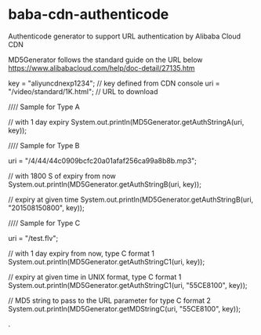 # baba-cdn-authenticode
Authenticode generator to support URL authentication by Alibaba Cloud CDN

MD5Generator follows the standard guide on the URL below
https://www.alibabacloud.com/help/doc-detail/27135.htm


key = "aliyuncdnexp1234";	//	key defined from CDN console
uri = "/video/standard/1K.html";	//	URL to download

//// Sample for Type A

// with 1 day expiry
System.out.println(MD5Generator.getAuthStringA(uri, key));

//// Sample for Type B

uri = "/4/44/44c0909bcfc20a01afaf256ca99a8b8b.mp3";

//	with 1800 S of expiry from now
System.out.println(MD5Generator.getAuthStringB(uri, key));	

//	expiry at given time
System.out.println(MD5Generator.getAuthStringB(uri, "201508150800", key)); 

//// Sample for Type C

uri = "/test.flv";

//	with 1 day expiry from now, type C format 1
System.out.println(MD5Generator.getAuthStringC1(uri, key));	

//	expiry at given time in UNIX format, type C format 1
System.out.println(MD5Generator.getAuthStringC1(uri, "55CE8100", key));	

//	MD5 string to pass to the URL parameter for type C format 2
System.out.println(MD5Generator.getMDStringC(uri, "55CE8100", key));	


.